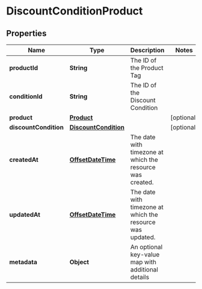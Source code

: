 # DiscountConditionProduct

## Properties
Name | Type | Description | Notes
------------ | ------------- | ------------- | -------------
**productId** | **String** | The ID of the Product Tag | 
**conditionId** | **String** | The ID of the Discount Condition | 
**product** | [**Product**](Product.md) |  |  [optional]
**discountCondition** | [**DiscountCondition**](DiscountCondition.md) |  |  [optional]
**createdAt** | [**OffsetDateTime**](OffsetDateTime.md) | The date with timezone at which the resource was created. | 
**updatedAt** | [**OffsetDateTime**](OffsetDateTime.md) | The date with timezone at which the resource was updated. | 
**metadata** | **Object** | An optional key-value map with additional details | 

